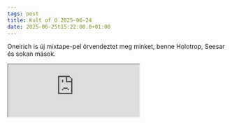 ```yaml
---
tags: post
title: Kult of O 2025-06-24
date: 2025-06-25t15:22:00.0+01:00
---
```


Oneirich is új mixtape-pel örvendeztet meg minket, benne Holotrop, Seesar és sokan mások.

<iframe height="120" src="https://player-widget.mixcloud.com/widget/iframe/?hide_cover=1&light=1&feed=%2FuurObscuur%2Fdark-ritual-ambient-20250624%2F" allow="encrypted-media; fullscreen; autoplay; idle-detection; speaker-selection; web-share;" ></iframe>